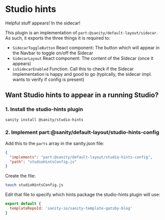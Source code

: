 # Studio hints

Helpful stuff appears! In the sidecar!

This plugin is an implementation of `part:@sanity/default-layout/sidecar`. As such, it exports the three things it is required to:

 - `SidecarToggleButton` React component: The button which will appear in the Navbar to toggle on/off the Sidecar
 - `SidecarLayout` React component: The content of the Sidecar (once it appears)
 - `isSidecarEnabled` Function. Call this to check if the Sidecar implementation is happy and good to go (typically, the sidecar impl. wants to verify if config is present)


## Want Studio hints to appear in a running Studio?

### 1. Install the studio-hints plugin

```bash
sanity install @sanity/studio-hints
```

### 2. Implement part:@sanity/default-layout/studio-hints-config

Add this to the `parts` array in the sanity.json file:
```json
{
  "implements": "part:@sanity/default-layout/studio-hints-config",
  "path": "studioHintsConfig.js"
}
```

Create the file:
```bash
touch studioHintsConfig.js
```

Edit that file to specify which hints package the studio-hints plugin will use:
```js
export default {
  templateRepoId: 'sanity-io/sanity-template-gatsby-blog'
}
```
